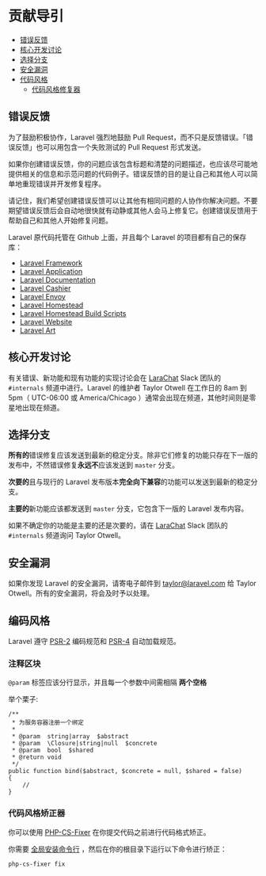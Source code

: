 # 贡献导引

- [错误反馈](#bug-reports)
- [核心开发讨论](#core-development-discussion)
- [选择分支](#which-branch)
- [安全漏洞](#security-vulnerabilities)
- [代码风格](#coding-style)
    - [代码风格修复器](#code-style-fixer)

<a name="bug-reports"></a>
## 错误反馈

为了鼓励积极协作，Laravel 强烈地鼓励 Pull Request，而不只是反馈错误。「错误反馈」也可以用包含一个失败测试的 Pull Request 形式发送。

如果你创建错误反馈，你的问题应该包含标题和清楚的问题描述，也应该尽可能地提供相关的信息和示范问题的代码例子。错误反馈的目的是让自己和其他人可以简单地重现错误并开发修复程序。

请记住，我们希望创建错误反馈可以让其他有相同问题的人协作你解决问题。不要期望错误反馈后会自动地很快就有动静或其他人会马上修复它。创建错误反馈用于帮助自己和其他人开始修复问题。

Laravel 原代码托管在 Github 上面，并且每个 Laravel 的项目都有自己的保存库：

- [Laravel Framework](https://github.com/laravel/framework)
- [Laravel Application](https://github.com/laravel/laravel)
- [Laravel Documentation](https://github.com/laravel/docs)
- [Laravel Cashier](https://github.com/laravel/cashier)
- [Laravel Envoy](https://github.com/laravel/envoy)
- [Laravel Homestead](https://github.com/laravel/homestead)
- [Laravel Homestead Build Scripts](https://github.com/laravel/settler)
- [Laravel Website](https://github.com/laravel/laravel.com)
- [Laravel Art](https://github.com/laravel/art)

<a name="core-development-discussion"></a>
## 核心开发讨论

有关错误、新功能和现有功能的实现讨论会在 [LaraChat](http://larachat.co) Slack 团队的 `#internals` 频道中进行。Laravel 的维护者 Taylor Otwell 在工作日的 8am 到 5pm（ UTC-06:00 或 America/Chicago ）通常会出现在频道，其他时间则是零星地出现在频道。

<a name="which-branch"></a>
## 选择分支

**所有的**错误修复应该发送到最新的稳定分支。除非它们修复的功能只存在下一版的发布中，不然错误修复**永远不**应该发送到 `master` 分支。

**次要的**且与现行的 Laravel 发布版本**完全向下兼容**的功能可以发送到最新的稳定分支。

**主要的**新功能应该都发送到 `master` 分支，它包含下一版的 Laravel 发布内容。

如果不确定你的功能是主要的还是次要的，请在 [LaraChat](http://larachat.co) Slack 团队的 `#internals` 频道询问 Taylor Otwell。

<a name="security-vulnerabilities"></a>
## 安全漏洞

如果你发现 Laravel 的安全漏洞，请寄电子邮件到 <a href="mailto:taylor@laravel.com">taylor@laravel.com</a> 给 Taylor Otwell。所有的安全漏洞，将会及时予以处理。

<a name="coding-style"></a>
## 编码风格

Laravel 遵守 [PSR-2](https://github.com/php-fig/fig-standards/blob/master/accepted/PSR-2-coding-style-guide.md) 编码规范和 [PSR-4](https://github.com/php-fig/fig-standards/blob/master/accepted/PSR-4-autoloader.md) 自动加载规范。

### 注释区块

`@param` 标签应该分行显示，并且每一个参数中间需相隔 **两个空格**

举个栗子:

    /**
     * 为服务容器注册一个绑定
     *
     * @param  string|array  $abstract
     * @param  \Closure|string|null  $concrete
     * @param  bool  $shared
     * @return void
     */
    public function bind($abstract, $concrete = null, $shared = false)
    {
        //
    }

<a name="code-style-fixer"></a>
### 代码风格矫正器

你可以使用 [PHP-CS-Fixer](https://github.com/FriendsOfPHP/PHP-CS-Fixer) 在你提交代码之前进行代码格式矫正。

你需要 [全局安装命令行](https://github.com/FriendsOfPHP/PHP-CS-Fixer#globally-manual) ，然后在你的根目录下运行以下命令进行矫正：

```sh
php-cs-fixer fix
```
